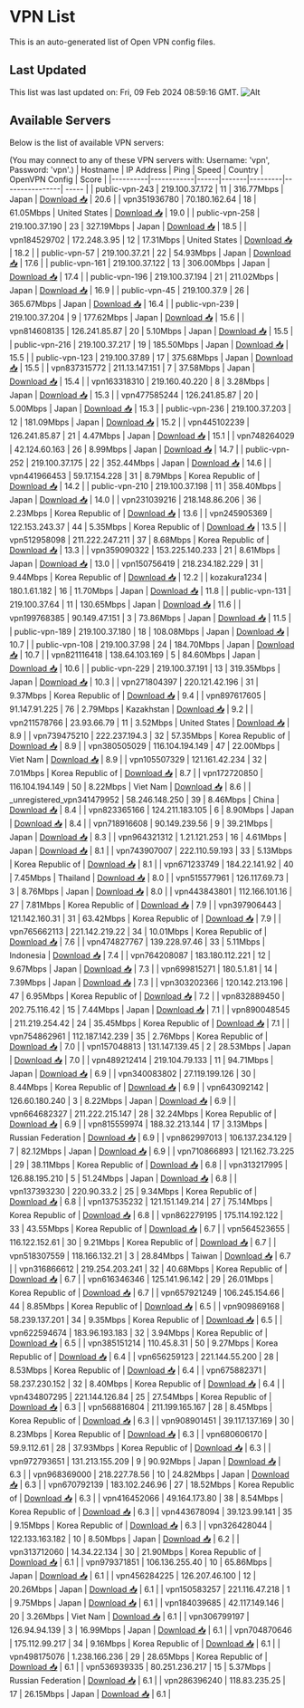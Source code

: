 # VPN List

This is an auto-generated list of Open VPN config files.

## Last Updated

This list was last updated on: Fri, 09 Feb 2024 08:59:16 GMT.
![Alt](https://repobeats.axiom.co/api/embed/186b98318ef1479477931607c1ad7d823f12451f.svg "Repobeats analytics image")

## Available Servers

Below is the list of available VPN servers:

(You may connect to any of these VPN servers with: Username: 'vpn', Password: 'vpn'.)
| Hostname | IP Address | Ping | Speed | Country | OpenVPN Config | Score |
|----------|------------|------|-------|---------|----------------| ----- |
| public-vpn-243 | 219.100.37.172 | 11 | 316.77Mbps | Japan | [Download 📥](./configs/server_0_JP.ovpn) | 20.6 |
| vpn351936780 | 70.180.162.64 | 18 | 61.05Mbps | United States | [Download 📥](./configs/server_1_US.ovpn) | 19.0 |
| public-vpn-258 | 219.100.37.190 | 23 | 327.19Mbps | Japan | [Download 📥](./configs/server_2_JP.ovpn) | 18.5 |
| vpn184529702 | 172.248.3.95 | 12 | 17.31Mbps | United States | [Download 📥](./configs/server_3_US.ovpn) | 18.2 |
| public-vpn-57 | 219.100.37.21 | 22 | 54.93Mbps | Japan | [Download 📥](./configs/server_4_JP.ovpn) | 17.6 |
| public-vpn-161 | 219.100.37.122 | 13 | 306.00Mbps | Japan | [Download 📥](./configs/server_5_JP.ovpn) | 17.4 |
| public-vpn-196 | 219.100.37.194 | 21 | 211.02Mbps | Japan | [Download 📥](./configs/server_6_JP.ovpn) | 16.9 |
| public-vpn-45 | 219.100.37.9 | 26 | 365.67Mbps | Japan | [Download 📥](./configs/server_7_JP.ovpn) | 16.4 |
| public-vpn-239 | 219.100.37.204 | 9 | 177.62Mbps | Japan | [Download 📥](./configs/server_8_JP.ovpn) | 15.6 |
| vpn814608135 | 126.241.85.87 | 20 | 5.10Mbps | Japan | [Download 📥](./configs/server_9_JP.ovpn) | 15.5 |
| public-vpn-216 | 219.100.37.217 | 19 | 185.50Mbps | Japan | [Download 📥](./configs/server_10_JP.ovpn) | 15.5 |
| public-vpn-123 | 219.100.37.89 | 17 | 375.68Mbps | Japan | [Download 📥](./configs/server_11_JP.ovpn) | 15.5 |
| vpn837315772 | 211.13.147.151 | 7 | 37.58Mbps | Japan | [Download 📥](./configs/server_12_JP.ovpn) | 15.4 |
| vpn163318310 | 219.160.40.220 | 8 | 3.28Mbps | Japan | [Download 📥](./configs/server_13_JP.ovpn) | 15.3 |
| vpn477585244 | 126.241.85.87 | 20 | 5.00Mbps | Japan | [Download 📥](./configs/server_14_JP.ovpn) | 15.3 |
| public-vpn-236 | 219.100.37.203 | 12 | 181.09Mbps | Japan | [Download 📥](./configs/server_15_JP.ovpn) | 15.2 |
| vpn445102239 | 126.241.85.87 | 21 | 4.47Mbps | Japan | [Download 📥](./configs/server_16_JP.ovpn) | 15.1 |
| vpn748264029 | 42.124.60.163 | 26 | 8.99Mbps | Japan | [Download 📥](./configs/server_17_JP.ovpn) | 14.7 |
| public-vpn-252 | 219.100.37.175 | 22 | 352.44Mbps | Japan | [Download 📥](./configs/server_18_JP.ovpn) | 14.6 |
| vpn441966453 | 59.17.154.228 | 31 | 8.79Mbps | Korea Republic of | [Download 📥](./configs/server_19_KR.ovpn) | 14.2 |
| public-vpn-210 | 219.100.37.198 | 11 | 358.40Mbps | Japan | [Download 📥](./configs/server_20_JP.ovpn) | 14.0 |
| vpn231039216 | 218.148.86.206 | 36 | 2.23Mbps | Korea Republic of | [Download 📥](./configs/server_21_KR.ovpn) | 13.6 |
| vpn245905369 | 122.153.243.37 | 44 | 5.35Mbps | Korea Republic of | [Download 📥](./configs/server_22_KR.ovpn) | 13.5 |
| vpn512958098 | 211.222.247.211 | 37 | 8.68Mbps | Korea Republic of | [Download 📥](./configs/server_23_KR.ovpn) | 13.3 |
| vpn359090322 | 153.225.140.233 | 21 | 8.61Mbps | Japan | [Download 📥](./configs/server_24_JP.ovpn) | 13.0 |
| vpn150756419 | 218.234.182.229 | 31 | 9.44Mbps | Korea Republic of | [Download 📥](./configs/server_25_KR.ovpn) | 12.2 |
| kozakura1234 | 180.1.61.182 | 16 | 11.70Mbps | Japan | [Download 📥](./configs/server_26_JP.ovpn) | 11.8 |
| public-vpn-131 | 219.100.37.64 | 11 | 130.65Mbps | Japan | [Download 📥](./configs/server_27_JP.ovpn) | 11.6 |
| vpn199768385 | 90.149.47.151 | 3 | 73.86Mbps | Japan | [Download 📥](./configs/server_28_JP.ovpn) | 11.5 |
| public-vpn-189 | 219.100.37.180 | 18 | 108.08Mbps | Japan | [Download 📥](./configs/server_29_JP.ovpn) | 10.7 |
| public-vpn-108 | 219.100.37.98 | 24 | 184.70Mbps | Japan | [Download 📥](./configs/server_30_JP.ovpn) | 10.7 |
| vpn821116418 | 138.64.103.169 | 5 | 84.60Mbps | Japan | [Download 📥](./configs/server_31_JP.ovpn) | 10.6 |
| public-vpn-229 | 219.100.37.191 | 13 | 319.35Mbps | Japan | [Download 📥](./configs/server_32_JP.ovpn) | 10.3 |
| vpn271804397 | 220.121.42.196 | 31 | 9.37Mbps | Korea Republic of | [Download 📥](./configs/server_33_KR.ovpn) | 9.4 |
| vpn897617605 | 91.147.91.225 | 76 | 2.79Mbps | Kazakhstan | [Download 📥](./configs/server_34_KZ.ovpn) | 9.2 |
| vpn211578766 | 23.93.66.79 | 11 | 3.52Mbps | United States | [Download 📥](./configs/server_35_US.ovpn) | 8.9 |
| vpn739475210 | 222.237.194.3 | 32 | 57.35Mbps | Korea Republic of | [Download 📥](./configs/server_36_KR.ovpn) | 8.9 |
| vpn380505029 | 116.104.194.149 | 47 | 22.00Mbps | Viet Nam | [Download 📥](./configs/server_37_VN.ovpn) | 8.9 |
| vpn105507329 | 121.161.42.234 | 32 | 7.01Mbps | Korea Republic of | [Download 📥](./configs/server_38_KR.ovpn) | 8.7 |
| vpn172720850 | 116.104.194.149 | 50 | 8.22Mbps | Viet Nam | [Download 📥](./configs/server_39_VN.ovpn) | 8.6 |
| _unregistered_vpn341479952 | 58.246.148.250 | 39 | 8.46Mbps | China | [Download 📥](./configs/server_40_CN.ovpn) | 8.4 |
| vpn823365166 | 124.211.183.105 | 6 | 8.90Mbps | Japan | [Download 📥](./configs/server_41_JP.ovpn) | 8.4 |
| vpn718916608 | 90.149.239.56 | 9 | 39.21Mbps | Japan | [Download 📥](./configs/server_42_JP.ovpn) | 8.3 |
| vpn964321312 | 1.21.121.253 | 16 | 4.61Mbps | Japan | [Download 📥](./configs/server_43_JP.ovpn) | 8.1 |
| vpn743907007 | 222.110.59.193 | 33 | 5.13Mbps | Korea Republic of | [Download 📥](./configs/server_44_KR.ovpn) | 8.1 |
| vpn671233749 | 184.22.141.92 | 40 | 7.45Mbps | Thailand | [Download 📥](./configs/server_45_TH.ovpn) | 8.0 |
| vpn515577961 | 126.117.69.73 | 3 | 8.76Mbps | Japan | [Download 📥](./configs/server_46_JP.ovpn) | 8.0 |
| vpn443843801 | 112.166.101.16 | 27 | 7.81Mbps | Korea Republic of | [Download 📥](./configs/server_47_KR.ovpn) | 7.9 |
| vpn397906443 | 121.142.160.31 | 31 | 63.42Mbps | Korea Republic of | [Download 📥](./configs/server_48_KR.ovpn) | 7.9 |
| vpn765662113 | 221.142.219.22 | 34 | 10.01Mbps | Korea Republic of | [Download 📥](./configs/server_49_KR.ovpn) | 7.6 |
| vpn474827767 | 139.228.97.46 | 33 | 5.11Mbps | Indonesia | [Download 📥](./configs/server_50_ID.ovpn) | 7.4 |
| vpn764208087 | 183.180.112.221 | 12 | 9.67Mbps | Japan | [Download 📥](./configs/server_51_JP.ovpn) | 7.3 |
| vpn699815271 | 180.5.1.81 | 14 | 7.39Mbps | Japan | [Download 📥](./configs/server_52_JP.ovpn) | 7.3 |
| vpn303202366 | 120.142.213.196 | 47 | 6.95Mbps | Korea Republic of | [Download 📥](./configs/server_53_KR.ovpn) | 7.2 |
| vpn832889450 | 202.75.116.42 | 15 | 7.44Mbps | Japan | [Download 📥](./configs/server_54_JP.ovpn) | 7.1 |
| vpn890048545 | 211.219.254.42 | 24 | 35.45Mbps | Korea Republic of | [Download 📥](./configs/server_55_KR.ovpn) | 7.1 |
| vpn754862961 | 112.187.142.239 | 35 | 2.76Mbps | Korea Republic of | [Download 📥](./configs/server_56_KR.ovpn) | 7.0 |
| vpn157048813 | 131.147.139.45 | 2 | 28.53Mbps | Japan | [Download 📥](./configs/server_57_JP.ovpn) | 7.0 |
| vpn489212414 | 219.104.79.133 | 11 | 94.71Mbps | Japan | [Download 📥](./configs/server_58_JP.ovpn) | 6.9 |
| vpn340083802 | 27.119.199.126 | 30 | 8.44Mbps | Korea Republic of | [Download 📥](./configs/server_59_KR.ovpn) | 6.9 |
| vpn643092142 | 126.60.180.240 | 3 | 8.22Mbps | Japan | [Download 📥](./configs/server_60_JP.ovpn) | 6.9 |
| vpn664682327 | 211.222.215.147 | 28 | 32.24Mbps | Korea Republic of | [Download 📥](./configs/server_61_KR.ovpn) | 6.9 |
| vpn815559974 | 188.32.213.144 | 17 | 3.13Mbps | Russian Federation | [Download 📥](./configs/server_62_RU.ovpn) | 6.9 |
| vpn862997013 | 106.137.234.129 | 7 | 82.12Mbps | Japan | [Download 📥](./configs/server_63_JP.ovpn) | 6.9 |
| vpn710866893 | 121.162.73.225 | 29 | 38.11Mbps | Korea Republic of | [Download 📥](./configs/server_64_KR.ovpn) | 6.8 |
| vpn313217995 | 126.88.195.210 | 5 | 51.24Mbps | Japan | [Download 📥](./configs/server_65_JP.ovpn) | 6.8 |
| vpn137393230 | 220.90.33.2 | 25 | 9.34Mbps | Korea Republic of | [Download 📥](./configs/server_66_KR.ovpn) | 6.8 |
| vpn137535232 | 121.151.149.214 | 27 | 75.14Mbps | Korea Republic of | [Download 📥](./configs/server_67_KR.ovpn) | 6.8 |
| vpn862279195 | 175.114.192.122 | 33 | 43.55Mbps | Korea Republic of | [Download 📥](./configs/server_68_KR.ovpn) | 6.7 |
| vpn564523655 | 116.122.152.61 | 30 | 9.21Mbps | Korea Republic of | [Download 📥](./configs/server_69_KR.ovpn) | 6.7 |
| vpn518307559 | 118.166.132.21 | 3 | 28.84Mbps | Taiwan | [Download 📥](./configs/server_70_TW.ovpn) | 6.7 |
| vpn316866612 | 219.254.203.241 | 32 | 40.68Mbps | Korea Republic of | [Download 📥](./configs/server_71_KR.ovpn) | 6.7 |
| vpn616346346 | 125.141.96.142 | 29 | 26.01Mbps | Korea Republic of | [Download 📥](./configs/server_72_KR.ovpn) | 6.7 |
| vpn657921249 | 106.245.154.66 | 44 | 8.85Mbps | Korea Republic of | [Download 📥](./configs/server_73_KR.ovpn) | 6.5 |
| vpn909869168 | 58.239.137.201 | 34 | 9.35Mbps | Korea Republic of | [Download 📥](./configs/server_74_KR.ovpn) | 6.5 |
| vpn622594674 | 183.96.193.183 | 32 | 3.94Mbps | Korea Republic of | [Download 📥](./configs/server_75_KR.ovpn) | 6.5 |
| vpn385151214 | 110.45.8.31 | 50 | 9.27Mbps | Korea Republic of | [Download 📥](./configs/server_76_KR.ovpn) | 6.4 |
| vpn656259123 | 221.144.55.200 | 28 | 8.53Mbps | Korea Republic of | [Download 📥](./configs/server_77_KR.ovpn) | 6.4 |
| vpn675882371 | 58.237.230.152 | 32 | 8.40Mbps | Korea Republic of | [Download 📥](./configs/server_78_KR.ovpn) | 6.4 |
| vpn434807295 | 221.144.126.84 | 25 | 27.54Mbps | Korea Republic of | [Download 📥](./configs/server_79_KR.ovpn) | 6.3 |
| vpn568816804 | 211.199.165.167 | 28 | 8.45Mbps | Korea Republic of | [Download 📥](./configs/server_80_KR.ovpn) | 6.3 |
| vpn908901451 | 39.117.137.169 | 30 | 8.23Mbps | Korea Republic of | [Download 📥](./configs/server_81_KR.ovpn) | 6.3 |
| vpn680606170 | 59.9.112.61 | 28 | 37.93Mbps | Korea Republic of | [Download 📥](./configs/server_82_KR.ovpn) | 6.3 |
| vpn972793651 | 131.213.155.209 | 9 | 90.92Mbps | Japan | [Download 📥](./configs/server_83_JP.ovpn) | 6.3 |
| vpn968369000 | 218.227.78.56 | 10 | 24.82Mbps | Japan | [Download 📥](./configs/server_84_JP.ovpn) | 6.3 |
| vpn670792139 | 183.102.246.96 | 27 | 18.52Mbps | Korea Republic of | [Download 📥](./configs/server_85_KR.ovpn) | 6.3 |
| vpn416452066 | 49.164.173.80 | 38 | 8.54Mbps | Korea Republic of | [Download 📥](./configs/server_86_KR.ovpn) | 6.3 |
| vpn443678094 | 39.123.99.141 | 35 | 9.15Mbps | Korea Republic of | [Download 📥](./configs/server_87_KR.ovpn) | 6.3 |
| vpn326428044 | 122.133.163.182 | 10 | 8.50Mbps | Japan | [Download 📥](./configs/server_88_JP.ovpn) | 6.2 |
| vpn313712060 | 14.34.22.134 | 30 | 21.90Mbps | Korea Republic of | [Download 📥](./configs/server_89_KR.ovpn) | 6.1 |
| vpn979371851 | 106.136.255.40 | 10 | 65.86Mbps | Japan | [Download 📥](./configs/server_90_JP.ovpn) | 6.1 |
| vpn456284225 | 126.207.46.100 | 12 | 20.26Mbps | Japan | [Download 📥](./configs/server_91_JP.ovpn) | 6.1 |
| vpn150583257 | 221.116.47.218 | 1 | 9.75Mbps | Japan | [Download 📥](./configs/server_92_JP.ovpn) | 6.1 |
| vpn184039685 | 42.117.149.146 | 20 | 3.26Mbps | Viet Nam | [Download 📥](./configs/server_93_VN.ovpn) | 6.1 |
| vpn306799197 | 126.94.94.139 | 3 | 16.99Mbps | Japan | [Download 📥](./configs/server_94_JP.ovpn) | 6.1 |
| vpn704870646 | 175.112.99.217 | 34 | 9.16Mbps | Korea Republic of | [Download 📥](./configs/server_95_KR.ovpn) | 6.1 |
| vpn498175076 | 1.238.166.236 | 29 | 28.65Mbps | Korea Republic of | [Download 📥](./configs/server_96_KR.ovpn) | 6.1 |
| vpn536939335 | 80.251.236.217 | 15 | 5.37Mbps | Russian Federation | [Download 📥](./configs/server_97_RU.ovpn) | 6.1 |
| vpn286396240 | 118.83.235.25 | 17 | 26.15Mbps | Japan | [Download 📥](./configs/server_98_JP.ovpn) | 6.1 |
